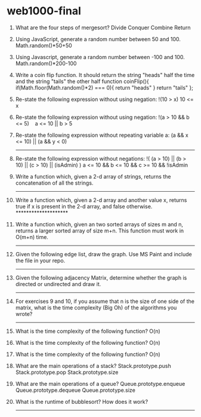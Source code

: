 # web1000-final

1.  What are the four steps of mergesort?
   Divide  Conquer Combine Return
   
2.  Using JavaScript, generate a random number between 50 and 100.
    Math.random()*50+50
    
3.  Using Javascript, generate a random number between -100 and 100.
    Math.random()*200-100
    
4.  Write a coin flip function. It should return the string "heads" half the time and the string "tails" the other half
       function coinFlip(){
        if(Math.floor(Math.random()*2) === 0){
          return "heads"
        }
        return "tails"
       };
       
5.  Re-state the following expression without using negation: !(10 > x)
    10 <= x
    
6.  Re-state the following expression without using negation: !(a > 10 && b <= 5)
    a <= 10 || b > 5
    
7.  Re-state the following expression without repeating variable a: (a && x <= 10) || (a && y < 0)
    ********************
    
8.  Re-state the following expression without negations: !( (a > 10) || (b > 10) || (c > 10) || (isAdmin) )
    a <= 10 && b <= 10 && c >= 10 && !isAdmin
    
9.  Write a function which, given a 2-d array of strings, returns the concatenation of all the strings.
    ********************
10.  Write a function which, given a 2-d array and another value x, returns true if x is present in the 2-d array, and false otherwise.
    ********************
    
11. Write a function which, given an two sorted arrays of sizes m and n, returns a larger sorted array of size m+n. This function must work in O(m+n) time.
    ********************
    
12.  Given the following edge list, draw the graph. Use MS Paint and include the file in your repo.
     *******************
     
 13.  Given the following adjacency Matrix, determine whether the graph is directed or undirected and draw it.
      ******************
      
14.  For exercises 9 and 10, if you assume that n is the size of one side of the matrix, what is the time complexity (Big Oh) of the algorithms you wrote?
     *******************
15.  What is the time complexity of the following function?
     O(n)
     
16.  What is the time complexity of the following function?
     O(n)
     
17.  What is the time complexity of the following function?
     O(n)
     
18.  What are the main operations of a stack?
     Stack.prototype.push
     Stack.prototype.pop
     Stack.prototype.size
     
19.  What are the main operations of a queue?
     Queue.prototype.enqueue
     Queue.prototype.dequeue
     Queue.prototype.size
     
20.  What is the runtime of bubblesort? How does it work?
     *****************************************************
